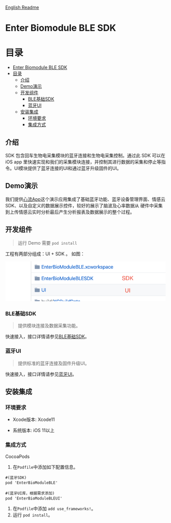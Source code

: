 [English Readme](/README_EN.md)

# Enter Biomodule BLE SDK

# 目录

- [Enter Biomodule BLE SDK](#enter-biomodule-ble-sdk)
- [目录](#目录)
  - [介绍](#介绍)
  - [Demo演示](#demo演示)
  - [开发组件](#开发组件)
    - [BLE基础SDK](#ble基础sdk)
    - [蓝牙UI](#蓝牙ui)
  - [安装集成](#安装集成)
    - [环境要求](#环境要求)
    - [集成方式](#集成方式)

## 介绍

SDK 包含回车生物电采集模块的蓝牙连接和生物电采集控制。通过此 SDK 可以在 iOS app 里快速实现和我们的采集模块连接，并控制其进行数据的采集和停止等指令。UI模块提供了蓝牙连接的UI和通过蓝牙升级固件的UI。

## Demo演示

我们提供[心流App](https://github.com/Entertech/Enter-AffectiveCloud-Demo-iOS.git)这个演示应用集成了基础蓝牙功能、蓝牙设备管理界面、情感云SDK、以及自定义的数据展示控件，较好的展示了脑波及心率数据从 硬件中采集到上传情感云实时分析最后产生分析报表及数据展示的整个过程。

## 开发组件

> 运行 Demo 需要 `pod install` 
 
工程有两部分组成：UI + SDK 。 
如图：

<img src="https://github.com/Entertech/Enter-Biomodule-BLE-iOS-SDK/blob/master/img/1.png?raw=true" width="600">

### BLE基础SDK

> 提供模块连接及数据采集功能。

快速接入，接口详情请参见[BLE基础SDK](EnterBioModuleBLESDK/)。


### 蓝牙UI

> 提供标准的蓝牙连接及固件升级UI。

快速接入，接口详情请参见[蓝牙UI](UI/)。

## 安装集成

### 环境要求

- Xcode版本: Xcode11

- 系统版本: iOS 11以上

### 集成方式

CocoaPods

1. 在`Podfile`中添加如下配置信息。

```
#(蓝牙SDK)
pod 'EnterBioModuleBLE'

#(蓝牙UI库，根据需求添加)
pod 'EnterBioModuleBLEUI' 
```

1. 在`Podfile`中添加 `add use_frameworks!`。
2. 运行 `pod install`。


